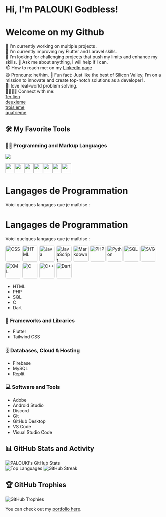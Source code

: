 # Hi, I'm PALOUKI Godbless!

# Welcome on my Github

🔭 I’m currently working on multiple projects .  
🌱 I’m currently improving my Flutter and Laravel skills.  
👯 I'm looking for challenging projects that push my limits and enhance my skills.
💬 Ask me about anything, I will help if I can.  
📫 How to reach me: on my [LinkedIn page](https://www.linkedin.com/in/your-linkedin)  
😄 Pronouns: he/him.
🚀 Fun fact: Just like the best of Silicon Valley, I’m on a mission to innovate and create top-notch solutions as a developer! .  
👨‍ I love real-world problem solving.  
🫱🏼‍🫲🏾 Connect with me:  
[1er lien](https://github.com/ptchindou)  
[deuxieme](https://github.com/tchindoualaise)  
[troisieme](https://github.com/tchindoualaise02)  
[quatrieme](https://github.com/tchindou)

## 🛠️ My Favorite Tools

### 👨‍💻 Programming and Markup Languages
![](https://github.com/search?q=user%3Atchindou+langage%3Ahtml)

<img src="https://cdn.jsdelivr.net/gh/devicons/devicon@latest/icons/javascript/javascript-original.svg" width= "30px"  /><img src="https://cdn.jsdelivr.net/gh/devicons/devicon@latest/icons/css3/css3-original-wordmark.svg" width= "30px"/><img src="https://cdn.jsdelivr.net/gh/devicons/devicon@latest/icons/html5/html5-original-wordmark.svg" width= "30px"   /><img src="https://cdn.jsdelivr.net/gh/devicons/devicon@latest/icons/php/php-original.svg"  width= "30px"  /><img src="https://cdn.jsdelivr.net/gh/devicons/devicon@latest/icons/azuresqldatabase/azuresqldatabase-original.svg" 
 width= "30px"  /><img src="https://cdn.jsdelivr.net/gh/devicons/devicon@latest/icons/c/c-plain.svg" width= "30px"  /><img src="https://cdn.jsdelivr.net/gh/devicons/devicon@latest/icons/dart/dart-original-wordmark.svg" 
 width= "30px"  />
 # Langages de Programmation

Voici quelques langages que je maîtrise :

# Langages de Programmation

Voici quelques langages que je maîtrise :

<img src="https://img.icons8.com/color/48/000000/css3.png" alt="CSS" width="50" height="50" style="border-radius: 10%;"/>
<img src="https://img.icons8.com/color/48/000000/html-5.png" alt="HTML" width="50" height="50" style="border-radius: 10%;"/>
<img src="https://img.icons8.com/color/48/000000/java-coffee-cup-logo.png" alt="Java" width="50" height="50" style="border-radius: 10%;"/>
<img src="https://img.icons8.com/color/48/000000/javascript.png" alt="JavaScript" width="50" height="50" style="border-radius: 10%;"/>
<img src="https://img.icons8.com/color/48/000000/markdown.png" alt="Markdown" width="50" height="50" style="border-radius: 10%;"/>
<img src="https://img.icons8.com/color/48/000000/php.png" alt="PHP" width="50" height="50" style="border-radius: 10%;"/>
<img src="https://img.icons8.com/color/48/000000/python.png" alt="Python" width="50" height="50" style="border-radius: 10%;"/>
<img src="https://img.icons8.com/color/48/000000/database.png" alt="SQL" width="50" height="50" style="border-radius: 10%;"/>
<img src="https://img.icons8.com/color/48/000000/svg.png" alt="SVG" width="50" height="50" style="border-radius: 10%;"/>
<img src="https://img.icons8.com/color/48/000000/xml.png" alt="XML" width="50" height="50" style="border-radius: 10%;"/>
<img src="https://img.icons8.com/color/48/000000/c-programming.png" alt="C" width="50" height="50" style="border-radius: 10%;"/>
<img src="https://img.icons8.com/color/48/000000/c-plus-plus-logo.png" alt="C++" width="50" height="50" style="border-radius: 10%;"/>
<img src="https://img.icons8.com/color/48/000000/dart.png" alt="Dart" width="50" height="50" style="border-radius: 10%;"/>


          
          
          
          
          
          
- HTML
- PHP
- SQL
- C
- Dart

### 🧰 Frameworks and Libraries
- Flutter
- Tailwind CSS

### 🗄️ Databases, Cloud & Hosting

- Firebase
- MySQL
- Replit

### 💻 Software and Tools
- Adobe
- Android Studio
- Discord
- Git
- GitHub Desktop
- VS Code
- Visual Studio Code

## 📊 GitHub Stats and Activity

![PALOUKI's GitHub Stats](https://github-readme-stats.vercel.app/api?username=PALOUKI&show_icons=true&theme=radical)  
![Top Languages](https://github-readme-stats.vercel.app/api/top-langs/?username=PALOUKI&theme=radical)
![GitHub Streak](https://github-readme-streak-stats.herokuapp.com/?user=PALOUKI&show_icons=true&theme=radical)



## 🏆 GitHub Trophies
![GitHub Trophies](https://github-profile-trophy.vercel.app/?username=PALOUKI&theme=radical)

You can check out my [portfolio here](https://your-portfolio-link).
